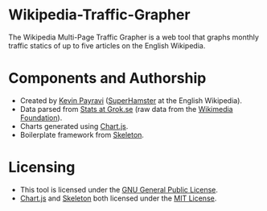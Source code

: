 Wikipedia-Traffic-Grapher
=========================
The Wikipedia Multi-Page Traffic Grapher is a web tool that graphs monthly traffic statics of up to five articles on the English Wikipedia.

Components and Authorship
=========================
* Created by [Kevin Payravi](http://www.kevinpayravi.com/) ([SuperHamster](http://en.wikipedia.org/wiki/User:SuperHamster) at the English Wikipedia).
* Data parsed from [Stats at Grok.se](http://stats.grok.se/) (raw data from the [Wikimedia Foundation](http://dumps.wikimedia.org/other/pagecounts-raw/)).
* Charts generated using [Chart.js](http://www.chartjs.org/).
* Boilerplate framework from [Skeleton](http://getskeleton.com/).

Licensing
=========================
* This tool is licensed under the [GNU General Public License](https://github.com/KevinPayravi/Wikipedia-Traffic-Grapher/blob/master/LICENSE).
* [Chart.js](http://www.chartjs.org/) and [Skeleton](http://getskeleton.com/) both licensed under the [MIT License](http://opensource.org/licenses/MIT).
